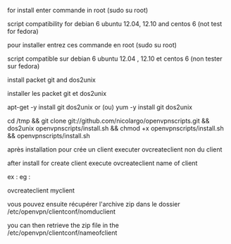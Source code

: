 for install enter commande in root (sudo su root)

script compatibility for debian 6  ubuntu 12.04, 12.10 and centos 6 (not test for fedora)

pour installer entrez ces commande en root (sudo su root)

script compatible sur debian 6 ubuntu 12.04 , 12.10 et centos 6 (non tester sur fedora)

install packet git and dos2unix

installer les packet git et dos2unix

apt-get -y install git dos2unix or (ou) yum -y install git dos2unix

cd /tmp && git clone git://github.com/nicolargo/openvpnscripts.git && dos2unix openvpnscripts/install.sh && chmod +x openvpnscripts/install.sh  && openvpnscripts/install.sh

après installation pour crée un client executer ovcreateclient non du client

after install for create client execute ovcreateclient name of client

ex :
eg :

ovcreateclient myclient

vous pouvez ensuite récupérer l'archive zip dans le dossier /etc/openvpn/clientconf/nomduclient

you can then retrieve the zip file in the /etc/openvpn/clientconf/nameofclient
